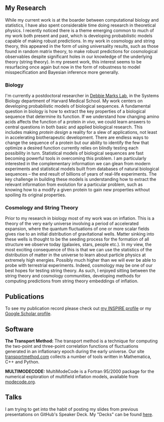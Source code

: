 ## My Research
While my current work is at the boarder between computational biology and statistics, I have also spent considerable time doing research in theoretical physics. I recently noticed there is a theme emerging common to much of my work both present and past, which is developing probabilistic models capable of making robust predictions. In my work in cosmology and string theory, this appeared in the form of using universality results, such as those found in random matrix theory, to make robust predictions for cosmological observables despite significant holes in our knowledge of the underlying theory (string theory). In my present work, this interest seems to be resurfacing once again but now in the form of robustness to model misspecification and Bayesian inference more generally.  

### Biology
I'm currently a postdoctoral researcher in [Debbie Marks Lab](https://marks.hms.harvard.edu/), in the Systems Biology department of Harvard Medical School. My work centers on developing probabilistic models of biological sequences. A fundamental question in biology is how to extract the key properties of a biological sequence that determine its function. If we understand how changing amino acids affects the function of a protein *in vivo*, we could learn answers to central questions in both basic and applied biological research. This includes making *protein design* a reality for a slew of applications, not least in accelerating biotherapeutic development. There are endless ways to change the sequence of a protein but our ability to identify the few that optimize a desired function currently relies on blindly testing each possibility in turn. Statistical models of biological sequences are fast becoming powerful tools in overcoming this problem. I am particularly interested in the complementary information we can glean from modern experiments and statistical models built from databases of natural biological sequences – the end result of billions of years of real-life experiments. The key challenge in building these models is understanding how to extract the relevant information from evolution for a particular problem, such as knowing how to a modify a given protein to gain new properties without spoiling its original properties. 


### Cosmology and String Theory
Prior to my research in biology most of my work was on inflation. This is a theory of the very early universe involving a period of accelerated expansion, where the quantum fluctuations of one or more scalar fields gives rise to an initial distribution of gravitational wells. Matter sinking into these wells is thought to be the seeding process for the formation of all structure we observe today (galaxies, stars, people etc.). In my view, the most exciting consequence of this is that we can use the statistics of the distribution of matter in the universe to learn about particle physics at extremely high energies. Possibly much higher than we will ever be able to probe with terrestrial experiments. Indeed, cosmology may be one of our best hopes for testing string theory. As such, I enjoyed sitting between the string theory and cosmology communities, developing methods for computing predictions from string theory embeddings of inflation.

## Publications

To see my publication record please check out [my INSPIRE profile](http://inspirehep.net/author/profile/J.Frazer.1) or my [Google Scholar profile](https://scholar.google.de/citations?user=_QGoqgoAAAAJ&hl=en).

## Software

**The Transport Method:**
The transport method is a technique for computing the two-point and three-point correlation functions of fluctuations generated in an inflationary epoch during the early universe. Our site [transportmethod.com](https://transportmethod.com/) collects a number of tools written in Mathematica, C++ and Python.

**MULTIMODECODE:**
MultiModeCode is a Fortran 95/2000 package for the numerical exploration of multifield inflation models, available from [modecode.org](http://modecode.org/).

## Talks

I am trying to get into the habit of posting my slides from previous presentations on GitHub's Speaker Deck. My "Decks" can be found [here](https://speakerdeck.com/jonnygfrazer).
